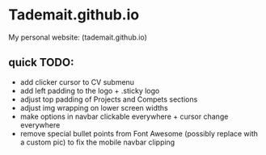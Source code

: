 # Tademait.github.io
My personal website: (tademait.github.io)

## quick TODO:

+ add clicker cursor to CV submenu
+ add left padding to the logo + .sticky logo
+ adjust top padding of Projects and Compets sections
+ adjust img wrapping on lower screen widths
+ make options in navbar clickable everywhere + cursor change everywhere
+ remove special bullet points from Font Awesome (possibly replace with a custom pic) to fix the mobile navbar clipping
